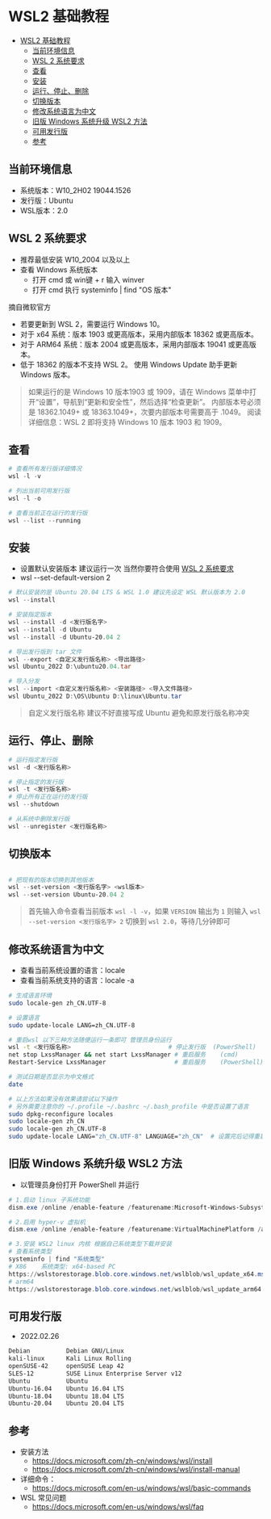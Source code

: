 # WSL2 基础教程

- [WSL2 基础教程](#wsl2-基础教程)
  - [当前环境信息](#当前环境信息)
  - [WSL 2 系统要求](#wsl-2-系统要求)
  - [查看](#查看)
  - [安装](#安装)
  - [运行、停止、删除](#运行停止删除)
  - [切换版本](#切换版本)
  - [修改系统语言为中文](#修改系统语言为中文)
  - [旧版 Windows 系统升级 WSL2 方法](#旧版-windows-系统升级-wsl2-方法)
  - [可用发行版](#可用发行版)
  - [参考](#参考)

## 当前环境信息

- 系统版本：W10_2H02 19044.1526
- 发行版：Ubuntu
- WSL版本：2.0

## WSL 2 系统要求

- 推荐最低安装 W10_2004 以及以上
- 查看 Windows 系统版本
  - 打开 cmd 或 win键 + r 输入 winver
  - 打开 cmd 执行 systeminfo | find "OS 版本"

摘自微软官方

- 若要更新到 WSL 2，需要运行 Windows 10。
- 对于 x64 系统：版本 1903 或更高版本，采用内部版本 18362 或更高版本。
- 对于 ARM64 系统：版本 2004 或更高版本，采用内部版本 19041 或更高版本。
- 低于 18362 的版本不支持 WSL 2。 使用 Windows Update 助手更新 Windows 版本。

> 如果运行的是 Windows 10 版本1903 或 1909，请在 Windows 菜单中打开“设置”，导航到“更新和安全性”，然后选择“检查更新”。 内部版本号必须是 18362.1049+ 或 18363.1049+，次要内部版本号需要高于 .1049。 阅读详细信息：WSL 2 即将支持 Windows 10 版本 1903 和 1909。

## 查看

```powershell
# 查看所有发行版详细情况
wsl -l -v

# 列出当前可用发行版
wsl -l -o

# 查看当前正在运行的发行版
wsl --list --running


```

## 安装

- 设置默认安装版本 建议运行一次 当然你要符合使用 [WSL 2 系统要求](#wsl-2-系统要求)
- wsl --set-default-version 2

```powershell
# 默认安装的是 Ubuntu 20.04 LTS & WSL 1.0 建议先设定 WSL 默认版本为 2.0
wsl --install

# 安装指定版本
wsl --install -d <发行版名字>
wsl --install -d Ubuntu
wsl --install -d Ubuntu-20.04 2

# 导出发行版到 tar 文件
wsl --export <自定义发行版名称> <导出路径>
wsl Ubuntu_2022 D:\ubuntu20.04.tar

# 导入分发
wsl --import <自定义发行版名称> <安装路径> <导入文件路径>
wsl Ubuntu_2022 D:\OS\Ubuntu D:\linux\Ubuntu.tar
```

>自定义发行版名称 建议不好直接写成 Ubuntu 避免和原发行版名称冲突

## 运行、停止、删除

```powershell
# 运行指定发行版
wsl -d <发行版名称>

# 停止指定的发行版
wsl -t <发行版名称>
# 停止所有正在运行的发行版
wsl --shutdown

# 从系统中删除发行版
wsl --unregister <发行版名称>

```

## 切换版本

```powershell

# 把现有的版本切换到其他版本
wsl --set-version <发行版名字> <wsl版本>
wsl --set-version Ubuntu-20.04 2
```

>首先输入命令查看当前版本 `wsl -l -v`，如果 `VERSION` 输出为 `1` 则输入 `wsl --set-version <发行版名字> 2` 切换到 `wsl 2.0`，等待几分钟即可

## 修改系统语言为中文

- 查看当前系统设置的语言：locale
- 查看当前系统支持的语言：locale -a

```bash
# 生成语言环境
sudo locale-gen zh_CN.UTF-8

# 设置语言
sudo update-locale LANG=zh_CN.UTF-8

# 重启wsl 以下三种方法随便运行一条即可 管理员身份运行
wsl -t <发行版名称>                           # 停止发行版  (PowerShell)
net stop LxssManager && net start LxssManager # 重启服务    (cmd)
Restart-Service LxssManager                   # 重启服务    (PowerShell)

# 测试日期是否显示为中文格式
date

# 以上方法如果没有效果请尝试以下操作
# 另外需要注意你的 ~/.profile ~/.bashrc ~/.bash_profile 中是否设置了语言
sudo dpkg-reconfigure locales
sudo locale-gen zh_CN
sudo locale-gen zh_CN.UTF-8
sudo update-locale LANG="zh_CN.UTF-8" LANGUAGE="zh_CN"  # 设置完后记得重启wsl

```

## 旧版 Windows 系统升级 WSL2 方法

- 以管理员身份打开 PowerShell 并运行

```powershell
# 1.启动 linux 子系统功能
dism.exe /online /enable-feature /featurename:Microsoft-Windows-Subsystem-Linux /all /norestart

# 2.启用 hyper-v 虚拟机
dism.exe /online /enable-feature /featurename:VirtualMachinePlatform /all /norestart

# 3.安装 WSL2 linux 内核 根据自己系统类型下载并安装
# 查看系统类型
systeminfo | find "系统类型"
# X86    系统类型: x64-based PC
https://wslstorestorage.blob.core.windows.net/wslblob/wsl_update_x64.msi
# arm64
https://wslstorestorage.blob.core.windows.net/wslblob/wsl_update_arm64.msi
```

## 可用发行版

- 2022.02.26

```txt
Debian          Debian GNU/Linux
kali-linux      Kali Linux Rolling
openSUSE-42     openSUSE Leap 42
SLES-12         SUSE Linux Enterprise Server v12
Ubuntu          Ubuntu
Ubuntu-16.04    Ubuntu 16.04 LTS
Ubuntu-18.04    Ubuntu 18.04 LTS
Ubuntu-20.04    Ubuntu 20.04 LTS
```

## 参考

- 安装方法
  - https://docs.microsoft.com/zh-cn/windows/wsl/install
  - https://docs.microsoft.com/zh-cn/windows/wsl/install-manual
- 详细命令：
  - https://docs.microsoft.com/en-us/windows/wsl/basic-commands
- WSL 常见问题
  - https://docs.microsoft.com/en-us/windows/wsl/faq

